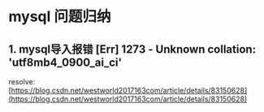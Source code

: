 # mysql 问题归纳

## 1. mysql导入报错 [Err] 1273 - Unknown collation: 'utf8mb4_0900_ai_ci'
resolve: [https://blog.csdn.net/westworld2017163com/article/details/83150628](https://blog.csdn.net/westworld2017163com/article/details/83150628)